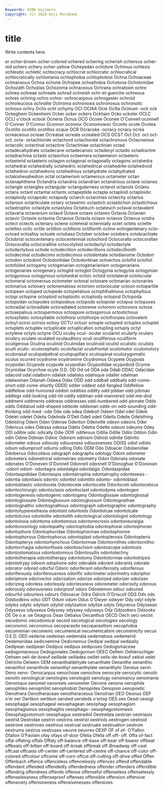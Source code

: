 ```yaml
---
Keywords: 4396 kojimura
Copyright: (C) 2024 Koji Murakami
---
```


# title

Write contents here.



er ocher-brown ocher-colored ochered
ochering ocherish ocherous ocher-red ochers ochery ocher-yellow Ocheyedan ochidore Ochimus
ochlesis ochlesitic ochletic ochlocracy ochlocrat ochlocratic ochlocratical ochlocratically ochlomania ochlophobia
ochlophobist Ochna Ochnaceae ochnaceous Ochoa ochone Ochopee ochophobia Ochotona Ochotonidae
Ochozath Ochozias Ochozoma ochraceous Ochrana ochratoxin ochre ochrea ochreae ochreate
ochred ochreish ochr-el-guerche ochreous ochres ochring ochro ochro- ochrocarpous ochrogaster
ochroid ochroleucous ochrolite Ochroma ochronosis ochronosus ochronotic ochrous ochry Ochs
ocht ochymy OCI OCIAA Ocie Ocilla Ocimum -ock ock Ockeghem
Ockenheim Ocker ocker ockers Ockham Ocko ockster OCLC OCLI o'clock
oclock Ocneria Ocnus OCO Ocoee Oconee O'Connell oconnell O'Conner O'Connor
Oconnor oconnor Oconomowoc Oconto ocote Ocotea Ocotillo ocotillo ocotillos ocque
OCR Ocracoke -ocracy ocracy ocrea ocreaceous ocreae Ocreatae ocreate ocreated
OCS OCST Oct Oct. oct oct- oct. octa- octachloride octachord
octachordal octachronous Octacnemus octacolic octactinal octactine Octactiniae octactinian octad octadecahydrate
octadecane octadecanoic octadecyl octadic octadrachm octadrachma octads octaechos octaemera octaemeron
octaeteric octaeterid octaeteris octagon octagonal octagonally octagons octahedra octahedral octahedrally
octahedric octahedrical octahedrite octahedroid octahedron octahedrons octahedrous octahydrate octahydrated octakishexahedron
octal octamerism octamerous octameter octan octanaphthene Octandria octandria octandrian octandrious
octane octanes octangle octangles octangular octangularness octanol octanols Octans octans
octant octantal octants octapeptide octapla octaploid octaploidic octaploidy octapodic octapody
octarch octarchies octarchy octarius octaroon octarticulate octary octasemic octastich octastichon
octastichous octastrophic octastyle octastylos Octateuch octateuch octaval octavalent octavaria octavarium
octavd Octave octave octaves Octavia Octavian octavic Octavie octavina Octavius
Octavla octavo octavos Octavus octdra octect octects octenary octene octennial
octennially octet octets octette octettes octic octile octillion octillions octillionth
octine octingentenary octo- octoad octoalloy octoate octobass October october octobers
octobrachiate Octobrist octocentenary octocentennial octochord Octocoralla octocorallan Octocorallia octocoralline octocotyloid
octodactyl octodactyle octodactylous octode octodecillion octodecillions octodecillionth octodecimal octodecimo octodecimos
octodentate octodianome Octodon octodon octodont Octodontidae Octodontinae octoechos octofid octofoil
octofoiled octogamy octogenarian octogenarianism octogenarians octogenaries octogenary octogild octoglot Octogynia
octogynia octogynian octogynious octogynous octohedral octoic octoid octolateral octolocular octomeral
octomerous octometer octonal octonare octonarian octonaries octonarius octonary octonematous octonion
octonocular octoon octopartite octopean octoped octopede octopetalous octophthalmous octophyllous octopi
octopine octoploid octoploidic octoploidy octopod Octopoda octopodan octopodes octopodous octopods
octopolar octopus octopuses octoradial octoradiate octoradiated octoreme octoroon octoroons octose
octosepalous octospermous octospore octosporous octostichous octosyllabic octosyllable octothorp octothorpe octothorpes
octovalent octoyl octroi octrois octroy OCTU octuor octuple octupled octuples
octuplet octuplets octuplex octuplicate octuplication octupling octuply octyl octylene octyls
octyne OCU ocuby ocul- ocular ocularist ocularly oculars oculary oculate
oculated oculauditory oculi oculiferous oculiform oculigerous Oculina oculinid Oculinidae oculinoid
oculist oculistic oculists oculli oculo- oculocephalic oculofacial oculofrontal oculomotor oculomotory
oculonasal oculopalpebral oculopupillary oculospinal oculozygomatic oculus ocurred ocydrome ocydromine Ocydromus
Ocypete Ocypoda ocypodan Ocypode ocypode ocypodian Ocypodidae ocypodoid Ocyroe Ocyroidae
Ocyrrhoe ocyte O.D. OD Od od ODA oda Odab ODAC
Odacidae odacoid odal odalborn odalisk odalisks odalisque odaller odalman odalwoman
Odanah Odawa Odax ODD odd oddball oddballs odd-come-short odd-come-shortly ODDD
odder oddest odd-fangled Oddfellow oddfellow odd-humored oddish oddities oddity odd-jobber
odd-jobman oddlegs odd-looking odd-lot oddly oddman odd-mannered odd-me-dod oddment oddments
oddness oddnesses odd-numbered odd-pinnate Odds odds Oddsbud odd-shaped oddside oddsman
odds-on odd-sounding odd-thinking odd-toed -ode Ode ode odea Odebolt Odeen
Odel odel Odele Odelet odelet Odelia Odelinda O'Dell Odell odell
Odella Odelle Odelsthing Odelsting Odem Oden Odense Odenton Odenville odeon
odeons Oder Odericus odes Odessa odessa Odets Odetta Odette odeum
odeums Odey ODI odible odic odically Odie ODIF odiferous Odilia
Odille Odilo Odilon Odin odin Odine Odinian Odinic Odinism odinism
Odinist odinite Odinitic odiometer odious odiously odiousness odiousnesses ODISS odist
odists odium odiumproof odiums odling Odlo ODM Odo Odoacer Odobenidae
Odobenus Odocoileus odograph odographs odology Odom odometer odometers odometrical odometries
odometry Odon Odonata odonate odonates O'Doneven O'Donnell Odonnell odonnell O'Donoghue
O'Donovan -odont odont- odontagra odontalgia odontalgic Odontaspidae Odontaspididae Odontaspis odontatrophia
odontatrophy odontexesis -odontia odontiasis odontic odontist odontitis odonto- odontoblast odontoblastic
odontocele Odontocete odontocete Odontoceti odontocetous odontochirurgic odontoclasis odontoclast odontodynia odontogen
odontogenesis odontogenic odontogeny Odontoglossae odontoglossal odontoglossate Odontoglossum odontoglossum Odontognathae odontognathic
odontognathous odontograph odontographic odontography odontohyperesthesia odontoid odontoids Odontolcae odontolcate odontolcous
odontolite odontolith odontological odontologist odontology odontoloxia odontoma odontomous odontonecrosis odontoneuralgia
odontonosology odontopathy odontophobia odontophoral odontophoran odontophore Odontophoridae Odontophorinae odontophorine odontophorous
Odontophorus odontoplast odontoplerosis Odontopteris Odontopteryx odontorhynchous Odontormae Odontornithes odontornithic odontorrhagia
odontorthosis odontoschism odontoscope odontosis odontostomatous odontostomous Odontosyllis odontotechny odontotherapia odontotherapy
odontotomy Odontotormae odontotripsis odontotrypy odoom odophone odor odorable odorant odorants
odorate odorator odored odorful Odoric odoriferant odoriferosity odoriferous odoriferously odoriferousness
odorific odorimeter odorimetry odoriphor odoriphore odorivector odorization odorize odorized odorizer
odorizes odorizing odorless odorlessly odorlessness odorometer odorosity odorous odorously odorousness
odorproof odors Odostemon odour odoured odourful odourless odours Odovacar Odra
Odrick O'Driscoll ODS Ods ods Odsbodkins odso ODT Odum odum
Odus O'Dwyer odwyer Ody odyl odyle odyles odylic odylism odylist
odylization odylize odyls Odynerus Odyssean Odysseus odysseus Odyssey odyssey odysseys
Odz Odzookers Odzooks OE Oe o.e. oe Oeagrus Oeax Oebalus
Oecanthus OECD Oech oeci oecist oecodomic oecodomical oecoid oecological oecologies
oecology oeconomic oeconomus oecoparasite oecoparasitism oecophobia oecumenian oecumenic oecumenical oecumenicalism
oecumenicity oecus O.E.D. OED oedema oedemas oedemata oedematous oedemerid Oedemeridae
oedicnemine Oedicnemus Oedipal oedipal oedipally Oedipean oedipean Oedipus oedipus oedipuses
Oedogoniaceae oedogoniaceous Oedogoniales Oedogonium OEEC Oeflein Oehlenschlger Oehsen oeil-de-boeuf oeillade
oeillades oeillet oeils-de-boeuf oekist oelet Oelrichs Oelwein OEM oenanthaldehyde oenanthate
Oenanthe oenanthic oenanthol oenanthole oenanthyl oenanthylate oenanthylic Oeneus oenin Oeno
oeno- Oenocarpus oenochoae oenochoe oenocyte oenocytic oenolic oenolin oenological oenologies
oenologist oenology oenomancy oenomania Oenomaus oenomel oenomels oenometer Oenone oenone
oenophile oenophiles oenophilist oenophobist Oenopides Oenopion oenopoetic Oenothera Oenotheraceae oenotheraceous
Oenotrian OEO Oeonus OEP o'er oer Oerlikon oerlikon oersted oersteds
o'ertop OES oes Oesel oesogi oesophagal oesophageal oesophagean oesophagi oesophagism
oesophagismus oesophagitis oesophago- oesophagostomiasis Oesophagostomum oesophagus oestradiol Oestrelata oestrian oestriasis
oestrid Oestridae oestrin oestrins oestriol oestriols oestrogen oestroid oestrone oestrones
oestrous oestrual oestruate oestruation oestrum oestrums oestrus oestruses oeuvre oeuvres
OEXP OF of of- O'Fallon Ofallon O'Faolain ofay ofays of-door
Ofelia Ofella off off- off. Offa of-fact offal offaling offals
Offaly off-balance off-base off-bear off-bearer offbeat offbeats off-bitten off-board off-break
offbreak off-Broadway off-cast offcast offcasts off-center off-centered off-centre off-chance off-color
off-colored offcolour offcome off-corn offcut off-cutting off-drive offed Offen Offenbach
offence offenceless offencelessly offences offend offendable offendant offended offendedly offendedness
offender offenders offendible offending offendress offends offense offenseful offenseless offenselessly
offenselessness offenseproof offenses offensible offension offensive offensively offensiveness offensivenesses offensives
